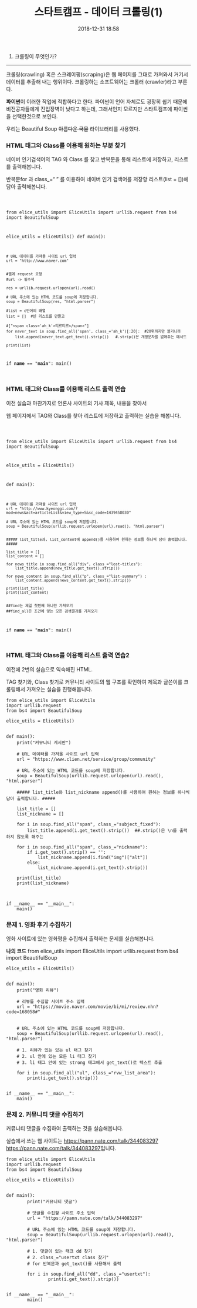 ﻿---
title: "스타트캠프 - 데이터 크롤링(1)"
date: 2018-12-31 18:58
categories: [Start camp]
tags: ['Data_crawling', 'Python', 'Chatbot']
---


1. 크롤링이 무엇인가?
---

크롤링(crawling) 혹은 스크레이핑(scraping)은 웹 페이지를
그대로 가져와서 거기서 데이터를 추출해 내는 행위이다.
크롤링하는 소프트웨어는 크롤러 (crawler)라고 부른다.

**파이썬**이 이러한 작업에 적합하다고 한다.
파이썬이 언어 자체로도 굉장히 쉽기 때문에 비전공자들에게 진입장벽이 낮다고 하는데,
그래서인지 모르지만 스타트캠프에 파이썬을 선택한것으로 보인다.

우리는 Beautiful Soup ~~아름다운 국물~~ 라이브러리를 사용했다.



### HTML 태그와 Class를 이용해 원하는 부분 찾기

네이버 인기검색어의 TAG 와 Class 를 찾고 반복문을 통해 리스트에 저장하고, 리스트를 출력해봅니다.

반복문for 과 class_=“ ” 를 이용하여 네이버 인기 검색어를 저장항 리스트(list = [])에 담아 출력해봅니다.

<code>

from elice_utils import EliceUtils
import urllib.request
from bs4 import BeautifulSoup

elice_utils = EliceUtils()
def main():
    
    # URL 데이터를 가져올 사이트 url 입력
    url = "http://www.naver.com"
        
        
    #웹에 request 요청
    #url -> 필수적
    
    res = urllib.request.urlopen(url).read()
    
    # URL 주소에 있는 HTML 코드를 soup에 저장합니다.
    soup = BeautifulSoup(res, "html.parser")
    
    #list = c언어의 배열
    list = []  #빈 리스트를 만들고
    
    #["<span class='ah_k'>티르티르</span>"]
    for naver_text in soup.find_all('span', class_='ah_k')[:20]:  #20위까지만 볼거니까
        list.append(naver_text.get_text().strip())   #.strip()은 개행문자를 없애주는 메서드

    print(list)


if __name__ == "__main__":
    main()

</code>



### HTML 태그와 Class를 이용해 리스트 출력 연습

이전 실습과 마찬가지로 언론사 사이트의 기사 제목, 내용을 찾아서

웹 페이지에서 TAG와 Class를 찾아 리스트에 저장하고 출력하는 실습을 해봅니다.


<code>

from elice_utils import EliceUtils
import urllib.request
from bs4 import BeautifulSoup

elice_utils = EliceUtils()


def main():
    
    
    # URL 데이터를 가져올 사이트 url 입력
    url = "http://www.kyeonggi.com/?mod=news&act=articleList&view_type=S&sc_code=1439458030"

    # URL 주소에 있는 HTML 코드를 soup에 저장합니다.
    soup = BeautifulSoup(urllib.request.urlopen(url).read(), "html.parser")


    ##### list_title과, list_content에 append()를 사용하여 원하는 정보를 하나씩 담아 출력합니다. #####

    list_title = []
    list_content = []

    for news_title in soup.find_all("div", class_="lost-titles"):
        list_title.append(new_title.get_text().strip())

    for news_content in soup.find_all("p", class_="list-summary") :
        list_content.append(news_content.get_text().strip())

    print(list_title)
    print(list_content)


    ##find는 제일 첫번째 하나만 가져오기
    ##find_all은 조건에 맞는 모든 검색결과를 가져오기


if __name__ == "__main__":
    main()

</code>



### HTML 태그와 Class를 이용해 리스트 출력 연습2


이전에 2번의 실습으로 익숙해진 HTML.

TAG 찾기와, Class 찾기로 커뮤니티 사이트의 웹 구조를 확인하여 제목과 글쓴이를 크롤링해서 가져오는 실습을 진행해봅니다.

    from elice_utils import EliceUtils
    import urllib.request
    from bs4 import BeautifulSoup

    elice_utils = EliceUtils()


    def main():
        print("커뮤니티 게시판")

        # URL 데이터를 가져올 사이트 url 입력
        url = "https://www.clien.net/service/group/community"

        # URL 주소에 있는 HTML 코드를 soup에 저장합니다.
        soup = BeautifulSoup(urllib.request.urlopen(url).read(), "html.parser")

        ##### list_title와 list_nickname append()를 사용하여 원하는 정보를 하나씩 담아 출력합니다. #####

        list_title = []
        list_nickname = []

        for i in soup.find_all("span", class_="subject_fixed"):
            list_title.append(i.get_text().strip())  ##.strip()은 \n를 출력하지 않도록 해주는 

        for i in soup.find_all("span", class_="nickname"):
            if i.get_text().strip() == '':
                list_nickname.append(i.find("img")["alt"])
            else:
                list_nickname.append(i.get_text().strip())

        print(list_title)
        print(list_nickname)

    

    if __name__ == "__main__":
        main()



### 문제 1. 영화 후기 수집하기

영화 사이트에 있는 영화평을 수집해서 출력하는 문제를 실습해봅니다.

**나의 코드**
    from elice_utils import EliceUtils
    import urllib.request
    from bs4 import BeautifulSoup

    elice_utils = EliceUtils()


    def main():
        print("영화 리뷰")

        # 리뷰를 수집할 사이트 주소 입력
        url = "https://movie.naver.com/movie/bi/mi/review.nhn?code=168058#"


        # URL 주소에 있는 HTML 코드를 soup에 저장합니다.
        soup = BeautifulSoup(urllib.request.urlopen(url).read(), "html.parser")

        # 1. 리뷰가 있는 있는 ul 태그 찾기
        # 2. ul 안에 있는 모든 li 태그 찾기
        # 3. li 태그 안에 있는 strong 태그에서 get_text()로 텍스트 추출  
    
        for i in soup.find_all("ul", class_="rvw_list_area"):
            print(i.get_text().strip())
  

    if __name__ == "__main__":
        main()


### 문제 2. 커뮤니티 댓글 수집하기

커뮤니티 댓글을 수집하여 출력하는 것을 실습해봅니다.

실습에서 쓰는 웹 사이트는 https://pann.nate.com/talk/344083297 <https://pann.nate.com/talk/344083297>입니다.

	from elice_utils import EliceUtils
	import urllib.request
	from bs4 import BeautifulSoup

	elice_utils = EliceUtils()


	def main():
    		print("커뮤니티 댓글")

    		# 댓글를 수집할 사이트 주소 입력
    		url = "https://pann.nate.com/talk/344083297"

    		# URL 주소에 있는 HTML 코드를 soup에 저장합니다.
    		soup = BeautifulSoup(urllib.request.urlopen(url).read(), "html.parser")

    		# 1. 댓글이 있는 태크 dd 찾기
    		# 2. class_="usertxt class 찾기"
    		# for 반복문과 get_text()를 사용해서 출력

    		for i in soup.find_all("dd", class_="usertxt"):
        			print(i.get_text().strip())


	if __name__ == "__main__":
    		main()



